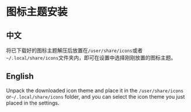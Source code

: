 # 图标主题安装

## 中文

将已下载好的图标主题解压后放置在`/user/share/icons`或者`~/.local/share/icons`文件夹内，即可在设置中选择刚刚放置的图标主题。

## English

Unpack the downloaded icon theme and place it in the `/user/share/icons` or`~/.local/share/icons` folder, and you can select the icon theme you just placed in the settings.
